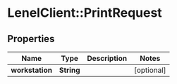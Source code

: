 # LenelClient::PrintRequest

## Properties
Name | Type | Description | Notes
------------ | ------------- | ------------- | -------------
**workstation** | **String** |  | [optional] 


